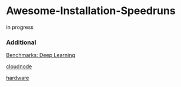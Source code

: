 # Awesome-Installation-Speedruns

in progress

### Additional 

[Benchmarks: Deep Learning](https://github.com/davidbernat/Awesome-Installation-Speedruns/blob/main/README.Benchmarks.DeepLearning.md)

[cloudnode](https://github.com/markelwin/CloudNode)

[hardware](https://github.com/davidbernat/Home)
